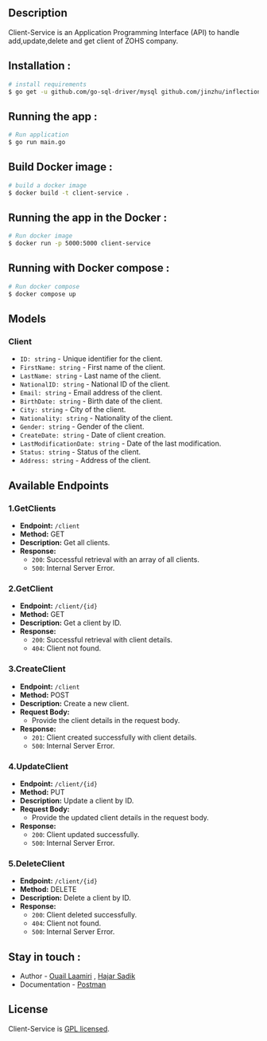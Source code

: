 ## Description

Client-Service is an Application Programming Interface (API) to handle add,update,delete and get client of ZOHS company.
## Installation :
```bash
# install requirements
$ go get -u github.com/go-sql-driver/mysql github.com/jinzhu/inflection github.com/gorilla/mux github.com/joho/godotenv github.com/jinzhu/inflection github.com/dgrijalva/jwt-go
```
## Running the app : 
```bash
# Run application
$ go run main.go
```
## Build Docker image : 
```bash
# build a docker image
$ docker build -t client-service .
```
## Running the app in the Docker : 
```bash
# Run docker image
$ docker run -p 5000:5000 client-service
```
## Running with Docker compose :
```bash
# Run docker compose
$ docker compose up
```

## Models

### Client

- `ID: string` - Unique identifier for the client.
- `FirstName: string` - First name of the client.
- `LastName: string` - Last name of the client.
- `NationalID: string` - National ID of the client.
- `Email: string` - Email address of the client.
- `BirthDate: string` - Birth date of the client.
- `City: string` - City of the client.
- `Nationality: string` - Nationality of the client.
- `Gender: string` - Gender of the client.
- `CreateDate: string` - Date of client creation.
- `LastModificationDate: string` - Date of the last modification.
- `Status: string` - Status of the client.
- `Address: string` - Address of the client.

## Available Endpoints

### 1.GetClients

- **Endpoint:** `/client`
- **Method:** GET
- **Description:** Get all clients.
- **Response:**
  - `200`: Successful retrieval with an array of all clients.
  - `500`: Internal Server Error.

### 2.GetClient

- **Endpoint:** `/client/{id}`
- **Method:** GET
- **Description:** Get a client by ID.
- **Response:**
  - `200`: Successful retrieval with client details.
  - `404`: Client not found.

### 3.CreateClient

- **Endpoint:** `/client`
- **Method:** POST
- **Description:** Create a new client.
- **Request Body:**
  - Provide the client details in the request body.
- **Response:**
  - `201`: Client created successfully with client details.
  - `500`: Internal Server Error.

### 4.UpdateClient

- **Endpoint:** `/client/{id}`
- **Method:** PUT
- **Description:** Update a client by ID.
- **Request Body:**
  - Provide the updated client details in the request body.
- **Response:**
  - `200`: Client updated successfully.
  - `500`: Internal Server Error.

### 5.DeleteClient

- **Endpoint:** `/client/{id}`
- **Method:** DELETE
- **Description:** Delete a client by ID.
- **Response:**
  - `200`: Client deleted successfully.
  - `404`: Client not found.
  - `500`: Internal Server Error.




## Stay in touch :
- Author - [Ouail Laamiri](https://www.linkedin.com/in/ouaillaamiri/) , [Hajar Sadik](https://www.linkedin.com/in/hajar-sadik-b27594268?miniProfileUrn=urn%3Ali%3Afs_miniProfile%3AACoAAEGU9k8BLhHzARArf7SblDplgU6ufFqc-0w&lipi=urn%3Ali%3Apage%3Ad_flagship3_search_srp_all%3BwRckppvzRNiFd9xB2PswKw%3D%3D)
- Documentation - [Postman](https://documenter.getpostman.com/view/27440422/2s9YkuXxNb)

## License

Client-Service is [GPL licensed](LICENSE).


